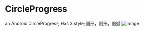CircleProgress
==============

an Android CircleProgress;
Has 3 style;
圆形，扇形，圆弧
![image](https://github.com/487qq/CircleProgress/blob/master/demo.png)

